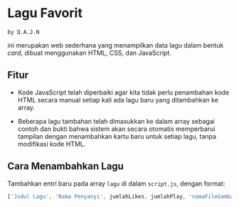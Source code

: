 # Lagu Favorit
`by Q.A.J.N`

ini merupakan web sederhana yang menampilkan data lagu dalam bentuk *card*, dibuat menggunakan HTML, CSS, dan JavaScript.

## Fitur

- Kode JavaScript telah diperbaiki agar kita tidak perlu penambahan kode HTML secara manual setiap kali ada lagu baru yang ditambahkan ke array.

- Beberapa lagu tambahan telah dimasukkan ke dalam array sebagai contoh dan bukti bahwa sistem akan secara otomatis memperbarui tampilan dengan menambahkan kartu baru untuk setiap lagu, tanpa modifikasi kode HTML.

## Cara Menambahkan Lagu

Tambahkan entri baru pada array `lagu` di dalam `script.js`, dengan format:

```javascript
['Judul Lagu', 'Nama Penyanyi', jumlahLikes, jumlahPlay, 'namaFileGambar.jpg']

